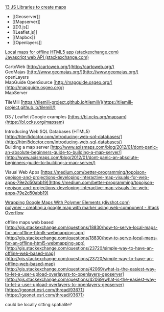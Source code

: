 [13 JS Libraries to create maps](https://www.hongkiat.com/blog/javascript-libraries-for-interactive-maps/)  

- [[Geoserver]]
- [[Mapserver]]
- [[D3.js]]
- [[Leaflet.js]]
- [[Mapbox]]
- [[Openlayers]]
  
[Local maps for offline HTML5 app (stackexchange.com)](https://gis.stackexchange.com/questions/18830/how-to-serve-local-maps-for-an-offline-html5-webmapping-app)  
[Javascript web API (stackexchange.com)](https://gis.stackexchange.com/questions/8897/what-is-a-good-javascript-web-api-preferably-open-for-building-web-maps-that-r?rq=1)

  
CartoWeb [http://cartoweb.org/](http://cartoweb.org/)  
GeoMajas [http://www.geomajas.org/](http://www.geomajas.org/)  
openLayers  
MapGuide OpenSource [http://mapguide.osgeo.org/](http://mapguide.osgeo.org/)  
MapServer  

TileMill [https://tilemill-project.github.io/tilemill/](https://tilemill-project.github.io/tilemill/)  
  
D3 / Leaflet /Google examples [https://bl.ocks.org/mapsam](https://bl.ocks.org/mapsam)  
  
Introducing Web SQL Databases (HTML5) [http://html5doctor.com/introducing-web-sql-databases/](http://html5doctor.com/introducing-web-sql-databases/)  
Building a map server [http://www.axismaps.com/blog/2012/01/dont-panic-an-absolute-beginners-guide-to-building-a-map-server/](http://www.axismaps.com/blog/2012/01/dont-panic-an-absolute-beginners-guide-to-building-a-map-server/)  
  
Visual Web Apps [https://medium.com/better-programming/topojson-geojson-and-projections-developing-interactive-map-visuals-for-web-apps-79e2d50abb19](https://medium.com/better-programming/topojson-geojson-and-projections-developing-interactive-map-visuals-for-web-apps-79e2d50abb19)  
  
[Wrapping Google Maps With Polymer Elements (divshot.com)](https://divshot.com/blog/web-components/wrapping-google-maps-with-polymer-elements/)  
[polymer - creating a google map with marker using web-component - Stack Overflow](https://stackoverflow.com/questions/25129515/creating-a-google-map-with-marker-using-web-component)  
  
offline maps web based  
[http://gis.stackexchange.com/questions/18830/how-to-serve-local-maps-for-an-offline-html5-webmapping-app](http://gis.stackexchange.com/questions/18830/how-to-serve-local-maps-for-an-offline-html5-webmapping-app)  
[http://gis.stackexchange.com/questions/23720/simple-way-to-have-an-offline-web-based-map](http://gis.stackexchange.com/questions/23720/simple-way-to-have-an-offline-web-based-map)  
[http://gis.stackexchange.com/questions/42069/what-is-the-easiest-way-to-let-a-user-upload-overlayers-to-openlayers-geoserver](http://gis.stackexchange.com/questions/42069/what-is-the-easiest-way-to-let-a-user-upload-overlayers-to-openlayers-geoserver)  
[https://geonet.esri.com/thread/93671](https://geonet.esri.com/thread/93671)  
  
could be locally sitting spatialite?